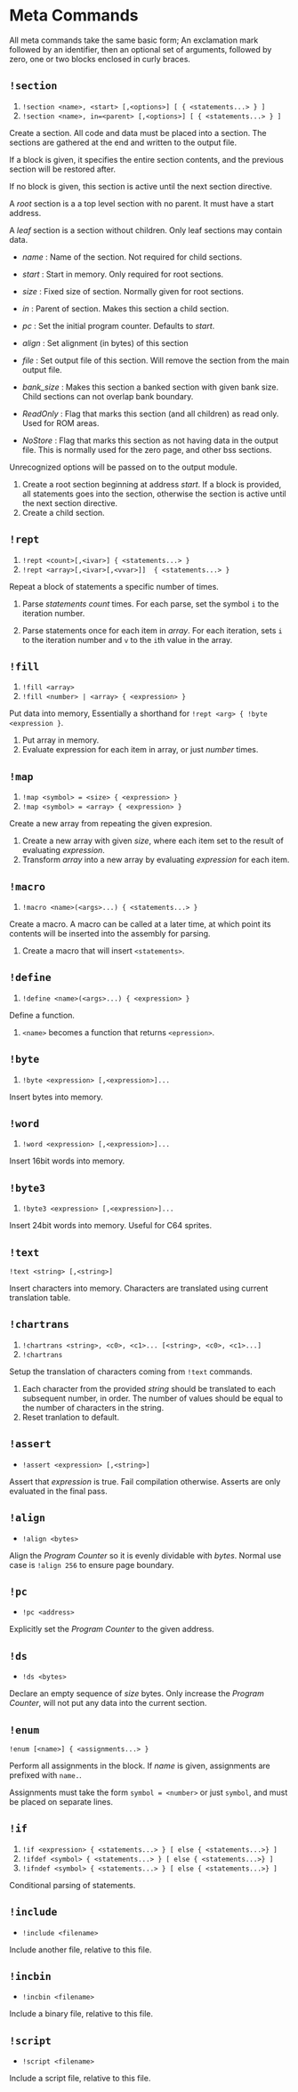 
# Meta Commands

All meta commands take the same basic form; An exclamation mark followed by an identifier, then an optional set of arguments, followed by zero, one or two
blocks enclosed in curly braces.


## `!section`

1. `!section <name>, <start> [,<options>] [ { <statements...> } ]`
2. `!section <name>, in=<parent> [,<options>] [ { <statements...> } ]`

Create a section. All code and data must be placed into a section.
The sections are gathered at the end and written to the output file.

If a block is given, it specifies the entire section contents, and the previous section will be restored after.

If no block is given, this section is active until the next section directive.

A _root_ section is a a top level section with no parent. It must have a start address.

A _leaf_ section is a section without children.
Only leaf sections may contain data.

* _name_ : Name of the section. Not required for child sections.
* _start_ : Start in memory. Only required for root sections.
* _size_ : Fixed size of section. Normally given for root sections.
* _in_ : Parent of section. Makes this section a child section.
* _pc_ : Set the initial program counter. Defaults to _start_.

* _align_ : Set alignment (in bytes) of this section
* _file_ : Set output file of this section. Will remove the section from the main output file.
* _bank_size_ : Makes this section a banked section with given bank size.
  Child sections can not overlap bank boundary.

* _ReadOnly_ : Flag that marks this section (and all children) as read only. Used for ROM areas.

* _NoStore_ : Flag that marks this section as not
having data in the output file. This is normally used for the zero page, and other bss sections.

Unrecognized options will be passed on to the output module.

1. Create a root section beginning at address _start_. If a block is provided, all statements goes into the section, otherwise the section is active until the next section directive.
2. Create a child section.

## `!rept`

1. `!rept <count>[,<ivar>] { <statements...> }`
2. `!rept <array>[,<ivar>[,<vvar>]]  { <statements...> }`

Repeat a block of statements a specific number of times.

1. Parse _statements_ _count_ times. For each parse, set the symbol `i` to the iteration number.

2. Parse statements once for each item in _array_. For each iteration, sets `i` to the iteration number and `v` to the `i`th  value in the array.

## `!fill`

1. `!fill <array>`
1. `!fill <number> | <array> { <expression> }`

Put data into memory, Essentially a shorthand for
`!rept <arg> { !byte <expression }`.

1. Put array in memory.
2. Evaluate expression for each item in array, or just _number_ times.

## `!map`

1. `!map <symbol> = <size> { <expression> }`
2. `!map <symbol> = <array> { <expression> }`

Create a new array from repeating the given expresion.

1. Create a new array with given _size_, where each item set to the result of evaluating _expression_.
2. Transform _array_ into a new array by evaluating _expression_ for each item.

## `!macro`

1. `!macro <name>(<args>...) { <statements...> }` 

Create a macro. A macro can be called at a later time, at which point its contents will be inserted into the assembly for parsing.

1. Create a macro that will insert `<statements>`.

##  `!define`

1. `!define <name>(<args>...) { <expression> }` 

Define a function.

1. `<name>` becomes a function that returns `<epression>`.

## `!byte`

1. `!byte <expression> [,<expression>]...`

Insert bytes into memory.

## `!word`

1. `!word <expression> [,<expression>]...`

Insert 16bit words into memory.

## `!byte3`

1. `!byte3 <expression> [,<expression>]...`

Insert 24bit words into memory. Useful for C64 sprites.

## `!text`

`!text <string> [,<string>]`

Insert characters into memory. Characters are translated using
current translation table.

## `!chartrans`

1. `!chartrans <string>, <c0>, <c1>... [<string>, <c0>, <c1>...]`
2. `!chartrans`

Setup the translation of characters coming from `!text` commands.

1. Each character from the provided _string_ should be translated to each
   subsequent number, in order. The number of values should be equal to the
   number of characters in the string.
2. Reset tranlation to default.

## `!assert`

* `!assert <expression> [,<string>]`

Assert that _expression_ is true. Fail compilation otherwise.
Asserts are only evaluated in the final pass.

## `!align`

* `!align <bytes>`

Align the _Program Counter_ so it is evenly dividable with _bytes_.
Normal use case is `!align 256` to ensure page boundary.

##  `!pc`

* `!pc <address>`

Explicitly set the _Program Counter_ to the given address.

## `!ds`

* `!ds <bytes>`

Declare an empty sequence of _size_ bytes. Only increase the _Program Counter_, will not put any data into the current section.


## `!enum`

`!enum [<name>] { <assignments...> }`

Perform all assignments in the block. If _name_ is given,
assignments are prefixed with `name.`.

Assignments must take the form `symbol = <number>` or just `symbol`, and must be placed on separate lines.

## `!if`

1. `!if <expression> { <statements...> } [ else { <statements...>} ]`
2. `!ifdef <symbol> { <statements...> } [ else { <statements...>} ]`
3. `!ifndef <symbol> { <statements...> } [ else { <statements...>} ]`

Conditional parsing of statements.

## `!include`

* `!include <filename>`

Include another file, relative to this file.

## `!incbin`

* `!incbin <filename>`

Include a binary file, relative to this file.

## `!script`

* `!script <filename>`

Include a script file, relative to this file.
